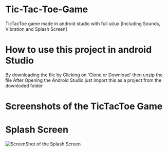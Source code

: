 # Tic-Tac-Toe-Game
TicTacToe game made in android studio with full ui/ux [Including Sounds, Vibration and Splash Screen]
# How to use this project in android Studio
By downloading the file by Clicking on 'Clone or Download'
then unzip the file
After Opening the Android Studio just import this as a project from the downloded folder 

# Screenshots of the TicTacToe Game 
<h1>Splash Screen</h1>

![ScreenShot of the Splash Screen](https://github.com/taqnar/Images/blob/master/TicTacToe/1.jpg)
